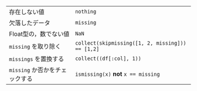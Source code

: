 |                       |                                                  |
| --------------------- | ------------------------------------------------ |
| 存在しない値  | `nothing`                                        |
| 欠落したデータ   | `missing`                                        |
| Float型の，数でない値 | `NaN`                                            |
| `missing` を取り除く | `collect(skipmissing([1, 2, missing])) == [1,2]` |
| `missings` を置換する   | `collect((df[:col], 1))`                         |
| `missing` か否かをチェックする | `ismissing(x)` **not** `x == missing`            |
